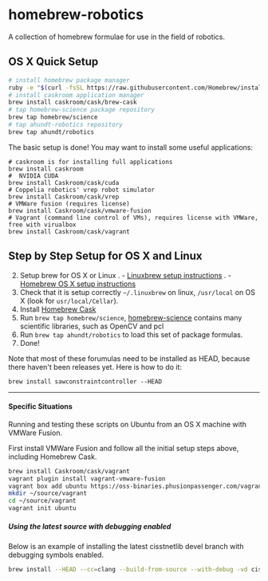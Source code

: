 # homebrew-robotics

A collection of homebrew formulae for use in the field of robotics.

## OS X Quick Setup

```bash
# install homebrew package manager
ruby -e "$(curl -fsSL https://raw.githubusercontent.com/Homebrew/install/master/install)"
# install caskroom application manager
brew install caskroom/cask/brew-cask
# tap homebrew-science package repository
brew tap homebrew/science
# tap ahundt-robotics repository
brew tap ahundt/robotics
```

The basic setup is done! You may want to install some useful applications:

```
# caskroom is for installing full applications
brew install caskroom
#  NVIDIA CUDA
brew install Caskroom/cask/cuda
# Coppelia robotics' vrep robot simulator
brew install Caskroom/cask/vrep
# VMWare fusion (requires license)
brew install Caskroom/cask/vmware-fusion
# Vagrant (command line control of VMs), requires license with VMWare, free with virualbox
brew install Caskroom/cask/vagrant
```

## Step by Step Setup for OS X and Linux

2. Setup brew for OS X or Linux
 .  - [Linuxbrew setup instructions](https://github.com/Homebrew/linuxbrew/wiki/Standalone-Installation)
 .  - [Homebrew OS X setup instructions](http://brew.sh/)
3. Check that it is setup correctly `~/.linuxbrew` on linux, `/usr/local` on OS X (look for `usr/local/Cellar`).
4. Install [Homebrew Cask](http://caskroom.io/)
5. Run `brew tap homebrew/science`, [homebrew-science](http://brew.sh/homebrew-science/) contains many scientific libraries, such as OpenCV and pcl
6. Run `brew tap ahundt/robotics` to load this set of package formulas.
7. Done!


Note that most of these forumulas need to be installed as HEAD, because there haven't been releases yet. Here is how to do it:

`brew install sawconstraintcontroller --HEAD`



---------------


#### Specific Situations

Running and testing these scripts on Ubuntu from an OS X machine with VMWare Fusion.

First install VMWare Fusion and follow all the initial setup steps above, including Homebrew Cask.


```bash
brew install Caskroom/cask/vagrant
vagrant plugin install vagrant-vmware-fusion
vagrant box add ubuntu https://oss-binaries.phusionpassenger.com/vagrant/boxes/latest/ubuntu-14.04-amd64-vmwarefusion.box
mkdir ~/source/vagrant
cd ~/source/vagrant
vagrant init ubuntu

```


##### Using the latest source with debugging enabled

Below is an example of installing the latest cisstnetlib devel branch with debugging symbols enabled.

```bash
brew install --HEAD --cc=clang --build-from-source --with-debug -vd cisstnetlib
```